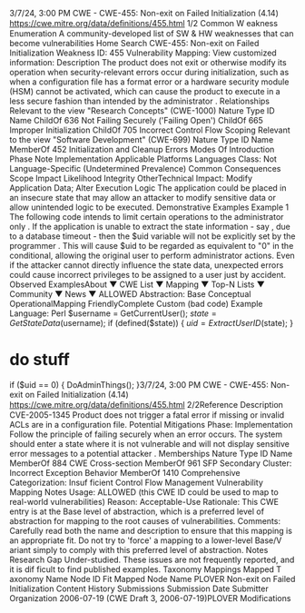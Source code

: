 3/7/24, 3:00 PM CWE - CWE-455: Non-exit on Failed Initialization (4.14)
https://cwe.mitre.org/data/deﬁnitions/455.html 1/2
Common W eakness Enumeration
A community-developed list of SW & HW weaknesses that can become
vulnerabilities
Home Search
CWE-455: Non-exit on Failed Initialization
Weakness ID: 455
Vulnerability Mapping: 
View customized information:
 Description
The product does not exit or otherwise modify its operation when security-relevant errors occur during initialization, such as when a
configuration file has a format error or a hardware security module (HSM) cannot be activated, which can cause the product to
execute in a less secure fashion than intended by the administrator .
 Relationships
 Relevant to the view "Research Concepts" (CWE-1000)
Nature Type ID Name
ChildOf 636 Not Failing Securely ('Failing Open')
ChildOf 665 Improper Initialization
ChildOf 705 Incorrect Control Flow Scoping
 Relevant to the view "Software Development" (CWE-699)
Nature Type ID Name
MemberOf 452 Initialization and Cleanup Errors
 Modes Of Introduction
Phase Note
Implementation
 Applicable Platforms
Languages
Class: Not Language-Specific (Undetermined Prevalence)
 Common Consequences
Scope Impact Likelihood
Integrity
OtherTechnical Impact: Modify Application Data; Alter Execution Logic
The application could be placed in an insecure state that may allow an attacker to modify sensitive data or
allow unintended logic to be executed.
 Demonstrative Examples
Example 1
The following code intends to limit certain operations to the administrator only .
If the application is unable to extract the state information - say , due to a database timeout - then the $uid variable will not be explicitly
set by the programmer . This will cause $uid to be regarded as equivalent to "0" in the conditional, allowing the original user to perform
administrator actions. Even if the attacker cannot directly influence the state data, unexpected errors could cause incorrect privileges
to be assigned to a user just by accident.
 Observed ExamplesAbout ▼ CWE List ▼ Mapping ▼ Top-N Lists ▼ Community ▼ News ▼
ALLOWED
Abstraction: Base
Conceptual OperationalMapping
FriendlyComplete Custom
(bad code) Example Language: Perl 
$username = GetCurrentUser();
$state = GetStateData($username);
if (defined($state)) {
$uid = ExtractUserID($state);
}
# do stuff
if ($uid == 0) {
DoAdminThings();
}3/7/24, 3:00 PM CWE - CWE-455: Non-exit on Failed Initialization (4.14)
https://cwe.mitre.org/data/deﬁnitions/455.html 2/2Reference Description
CVE-2005-1345 Product does not trigger a fatal error if missing or invalid ACLs are in a configuration file.
 Potential Mitigations
Phase: Implementation
Follow the principle of failing securely when an error occurs. The system should enter a state where it is not vulnerable and will
not display sensitive error messages to a potential attacker .
 Memberships
Nature Type ID Name
MemberOf 884 CWE Cross-section
MemberOf 961 SFP Secondary Cluster: Incorrect Exception Behavior
MemberOf 1410 Comprehensive Categorization: Insuf ficient Control Flow Management
 Vulnerability Mapping Notes
Usage: ALLOWED (this CWE ID could be used to map to real-world vulnerabilities)
Reason: Acceptable-Use
Rationale:
This CWE entry is at the Base level of abstraction, which is a preferred level of abstraction for mapping to the root causes of
vulnerabilities.
Comments:
Carefully read both the name and description to ensure that this mapping is an appropriate fit. Do not try to 'force' a mapping to a
lower-level Base/V ariant simply to comply with this preferred level of abstraction.
 Notes
Research Gap
Under-studied. These issues are not frequently reported, and it is dif ficult to find published examples.
 Taxonomy Mappings
Mapped T axonomy Name Node ID Fit Mapped Node Name
PLOVER Non-exit on Failed Initialization
 Content History
 Submissions
Submission Date Submitter Organization
2006-07-19
(CWE Draft 3, 2006-07-19)PLOVER
 Modifications

